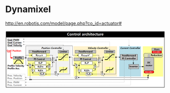 # Dynamixel

http://en.robotis.com/model/page.php?co_id=actuator#



![](figures/dxl_actuator_5_2.png)



